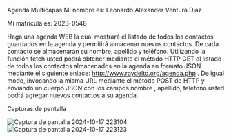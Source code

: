 Agenda Multicapas
Mi nombre es: Leonardo Alexander Ventura Diaz 

Mi matricula es: 2023-0548

Haga una agenda WEB la cual mostrará el listado de todos los contactos guardados en la agenda y permitirá almacenar nuevos contactos. De cada contacto se almacenarán su nombre, apellido y teléfono. Utilizando la función fetch usted podrá obtener mediante el método HTTP GET el listado de todos los contactos almacenados en la agenda en formato JSON mediante el siguiente enlace: http://www.raydelto.org/agenda.php . De igual modo, invocando la misma URL mediante el método POST de HTTP y enviando un cuerpo JSON con los campos nombre , apellido, telefono usted podrá agregar nuevos contactos a su agenda.

Capturas de pantalla

![Captura de pantalla 2024-10-17 223104](https://github.com/user-attachments/assets/67f7b9c3-bdac-41f6-b4fc-266a748c795a)
![Captura de pantalla 2024-10-17 223123](https://github.com/user-attachments/assets/3d161803-c7bf-484b-b435-fef9a0ef93f6)
